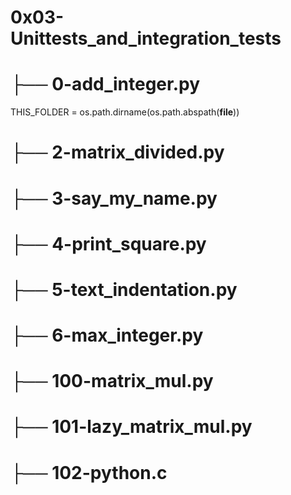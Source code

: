 # 0x03-Unittests_and_integration_tests
# ├── 0-add_integer.py
THIS_FOLDER = os.path.dirname(os.path.abspath(__file__))
# ├── 2-matrix_divided.py
# ├── 3-say_my_name.py
# ├── 4-print_square.py
# ├── 5-text_indentation.py
# ├── 6-max_integer.py
# ├── 100-matrix_mul.py
# ├── 101-lazy_matrix_mul.py
# ├── 102-python.c